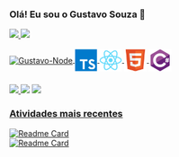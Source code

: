 ### Olá! Eu sou o Gustavo Souza 👋

 <div>
  <a href="https://github.com/gustavo-souza89">
  <img height="150em" src="https://github-readme-stats.vercel.app/api?username=gustavo-souza89&show_icons=true&theme=dark&include_all_commits=true&count_private=true"/>
  <img height="150em" src="https://github-readme-stats.vercel.app/api/top-langs/?username=gustavo-souza89&layout=compact&langs_count=16&theme=dark"/>
</div>
<div style="display: inline_block"><br>
  <img align="center" alt="Gustavo-Node" height="40" width="40" src="https://images.tutorialedge.net/images/node.png">
  <!-- <img align="center" alt="Gustavo-Js" height="40" width="40" src="https://raw.githubusercontent.com/devicons/devicon/master/icons/javascript/javascript-plain.svg"> -->
  <img align="center" alt="Gustavo-Ts" height="40" width="40" src="https://raw.githubusercontent.com/devicons/devicon/master/icons/typescript/typescript-plain.svg">
  <img align="center" alt="Gustavo-React" height="40" width="40" src="https://raw.githubusercontent.com/devicons/devicon/master/icons/react/react-original.svg">
  <img align="center" alt="Gustavo-HTML" height="40" width="40" src="https://raw.githubusercontent.com/devicons/devicon/master/icons/html5/html5-original.svg">
  <!-- <img align="center" alt="Gustavo-CSS" height="30" width="40" src="https://raw.githubusercontent.com/devicons/devicon/master/icons/css3/css3-original.svg"> -->
  <!-- <img align="center" alt="Gustavo-Python" height="30" width="40" src="https://raw.githubusercontent.com/devicons/devicon/master/icons/python/python-original.svg"> -->
  <img align="center" alt="Gustavo-Csharp" height="40" width="40" src="https://raw.githubusercontent.com/devicons/devicon/master/icons/csharp/csharp-original.svg">
</div>
  
  ###
   
<div> 
  <a href="https://www.linkedin.com/in/gustavo-souza-442182b2" target="_blank"><img src="https://img.shields.io/badge/-LinkedIn-%230077B5?style=for-the-badge&logo=linkedin&logoColor=white" target="_blank">
  <a href = "mailto:gustavo.souzagu@gmail.com"><img src="https://img.shields.io/badge/-Gmail-%23333?style=for-the-badge&logo=gmail&logoColor=white" target="_blank"></a>
  <a href="https://instagram.com/gsouza1201" target="_blank"><img src="https://img.shields.io/badge/-Instagram-%23E4405F?style=for-the-badge&logo=instagram&logoColor=white" target="_blank">

   ### Atividades mais recentes
   
[![Readme Card](https://github-readme-stats.vercel.app/api/pin/?username=gustavo-souza89&repo=mini-curso-node-typescript)](https://github.com/gustavo-souza89/mini-curso-node-typescript)  
 [![Readme Card](https://github-readme-stats.vercel.app/api/pin/?username=gustavo-souza89&repo=nlw-valoriza)](https://github.com/gustavo-souza89/nlw-valoriza)

</div>


